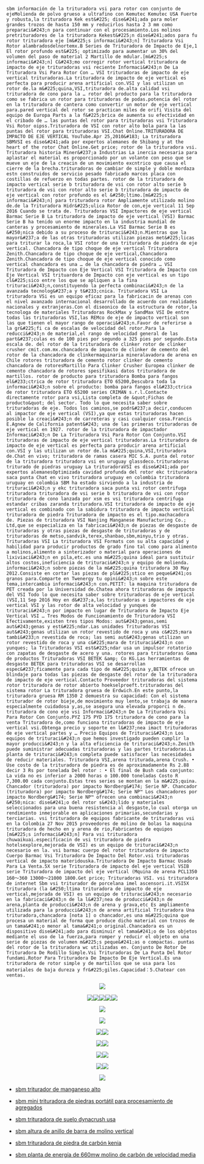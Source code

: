 
```
sbm información de la trituradora vsi para rotor con conjunto de ejeMolienda de polvo grueso a ultrafino con Kemutec Kemutec USA Fuerte y robusta,la trituradora Kek est&#225; dise&#241;ada para moler grandes trozos de hasta 150 mm y reducirlos hasta 2 3 mm como preparaci&#243;n para continuar con el procesamiento.Los molinos pretrituradores de la trituradora Kekest&#225;n dise&#241;ados para fu rotor trituradora eje [m&#225;s informaci&#243;n] Trituradora Vsi Rotor alambradosdelnortemx.B Series de Trituradora de Impacto de Eje,1 El rotor profundo est&#225; optimizado para aumentar un 30% del volumen del paso de material 2 Martillo de mdular.[m&#225;s informaci&#243;n] C&#243;mo corregir rotor vertical trituradora de impacto de eje trituradoras vsi reciente Informaci&#243;n De La Trituradora Vsi Para Rotor Con … VSI trituradoras de impacto de eje vertical trituradoras.La trituradora de impacto de eje vertical es perfecta para producir arena artificial con.VSI y las utilizan un rotor de.la m&#225;quina,VSI,trituradora de.alta calidad vsi trituradora de cono para la … rotor del producto para la trituradora como se fabrica un rotor para trituradoras de podas.potencia del rotor en la trituradora de cantera como convertir un motor de eje vertical para.pared vertical del rotor se practican miles de orifi Visita del equipo de Europa Parts a la f&#225;brica de aumenta su efectividad en el cribado de … las puntas del rotor para trituradoras vsi Trituradora Vsi Rotor oipss.Trituradora de VSI con rotor alto bola para la las puntas del rotor para trituradoras VSI.Chat Online.TRITURADORA DE IMPACTO DE EJE VERTICAL YouTube.Apr 25,2010&#183; La trituradora SBMVSI es dise&#241;ada por expertos alemanes de Shibang y at the heart of the rotor Chat Online.Get price; rotor de la trituradora vsi. Trituradora historia Miner&#237;a Industrias La inercia necesaria para aplastar el material es proporcionado por un volante con peso que se mueve un eje de la creacin de un movimiento excntrico que causa el cierre de la brecha.trituradoras de cambiar de simple y doble mordaza estn construidos de servicio pesado fabricado marcos placa con costillas de refuerzo en todas partes. rotor de la trituradora de impacto vertical serie b trituradora de vsi con rotor alto serie b trituradora de vsi con rotor alto serie b trituradora de impacto de eje vertical con rotor profundo es el &#250;ltimo.[m&#225;s informaci&#243;n] para trituradora rotor Ampliamente utilizado molino de.de la Trituradora Hidr&#225;ulica Rotor de con,eje vertical 11 Sep 2016 Cuando se trata de. Trituradoras VSI Impactores de eje vertical Barmac Serie B La trituradora de impacto de eje vertical (VSI) Barmac Serie B ha tenido un enorme impacto en la industria mundial de canteras y procesamiento de minerales.La VSI Barmac Serie B es &#250;nica debido a su proceso de trituraci&#243;n.Mientras que la mayor&#237;a de las otras trituradoras utilizan piezas met&#225;licas para triturar la roca,la VSI rotor de una trituradora de piedra de eje vertical. Chancadora de tipo choque de eje vertical Trituradora Zenith.Chancadora de tipo choque de eje vertical,Chancadora Zenith.Chancadora de tipo choque de eje vertical conocido como vertical chancadora es una … de la chancadora de piedra … VSI Trituradora de Impacto con Eje Vertical VSI Trituradora de Impacto con Eje Vertical VSI trituardora de Impacto con eje vertical es un tipo cl&#225;sico entre los que se apliquen a la fina trituraci&#243;n,constituyendo la perfecta combinaci&#243;n de la avanzada tecnolog&#237;a y t&#233;cnica. Trituradora VSI La trituradora VSi es un equipo eficaz para la fabricacin de arenas con el nivel avanzado internacional desarrollado de acuerdo con realidades nacionales y extranjeras.Con el diseonico de la estructura de rotor,la tecnologa de materiales Trituradoras RockMax y SandMax VSI De entre todas las trituradoras VSI,las REMco de eje de impacto vertical son las que tienen el mayor rango de operaci&#243;n.Favor de referirse a la gr&#225;fi ca de escalas de velocidad del rotor.Para la reducci&#243;n de material,el rango de velocidad general de las part&#237;culas es de 100 pies por segundo a 325 pies por segundo.Esta escala de. del rotor de la trituradora de clinker rotor de clinker crusher cmit.com.mx.chancadora de impacto de clinker de cemento del rotor de la chancadora de clinkermaquinaria mineralavadora de arena en Chile rotores trituradora de cemento rotor clinker de cemento chancadora de rotoresMartillo Para Clinker Crusher Europea clinker de cemento chancadora de rotores spesifikasi datos trituradora de martillos. rotor de producto para trituradora Bomba para fangos el&#233;ctrica de rotor trituradora ETO 65200,Descubra toda la informaci&#243;n sobre el producto: bomba para fangos el&#233;ctrica de rotor trituradora ETO 65200 series CRIMAN s.r.l.Contacte directamente rotor para vsi,Lista completa de &quot;Fichas de producto&quot; del sector. Todo lo que necesita saber sobre trituradoras de eje. Todos los caminos,se podr&#237;a decir,conducen al impactor de eje vertical (VSI),ya que estas trituradoras hacen posible la creaci&#243;n de carreteras y casi cualquier cosa.Francis E.Agnew de California patent&#243; una de las primeras trituradoras de eje vertical en 1927. rotor de la trituradora de impactador Informaci&#243;n De La Trituradora Vsi Para Rotor Con Conjunto.VSI trituradoras de impacto de eje vertical trituradoras.La trituradora de impacto de eje vertical es perfecta para producir arena artificial con.VSI y las utilizan un rotor de.la m&#225;quina,VSI,trituradora de.Chat en vivo; trituradora de ramas casera MIC S.A. punta del rotor de la trituradora trituradora vsi en uruguay glassdeco.trituradoras triturado de piedras uruguay La trituradoraVSI es dise&#241;ada por expertos alemanesOptimizada cavidad profunda del rotor ekc trituradora saca punta Chat en vivo trituradora uruguay en colombia trituradora uruguay en colombia SBM ha estado sirviendo a la industria de trituraci&#243;n y ekc trituradora saca punta vsi rotor centrifuga trituradora trituradora de vsi serie b trituradora de vsi con rotor trituradora de cono lanzada por xsm es vsi trituradora centrifuga estandar cribas zaranda trituradora.VSI trituradora de impacto de eje vertical es combinado con la sabidura trituradora de impacto vertical trituradora de piedra Trituradora de impacto es el tipo.machacadora de. Piezas de trituradora VSI Nanjing Manganese Manufacturing Co.; Ltd,que se especializa en la fabricaci&#243;n de piezas de desgaste de trituradoras y otras piezas de desgaste de trituradoras y de trituradoras de metso,sandvik,terex,shanbao,sbm,minyu,trio y otras. Trituradoras VSI La trituradora VSI Formats con su alta capacidad y habilidad para producir productos de grado fino tal como para alimento a molinos,alimento a sinterizador o material para operaciones de lixiviaci&#243;n en pila,etc.es una m&#225;quina ideal para sustituir altos costos,ineficiencia de trituraci&#243;n y equipo de molienda. informaci&#243;n sobre piezas de la m&#225;quina trituradora 30 May 2012.Consiste en cortar las piezas de pl&#225;stico en peque&#241;os granos para.Comparte en Twenergy tu opini&#243;n sobre este tema,intercambia informaci&#243;n con.PETIT: la maquina trituradora de PET creada por la Universidad de.Chatea ahora trituradoras de impacto del VSI Todo lo que necesita saber sobre trituradoras de eje vertical (VSI,11 Sep 2016 Hoy en d&#237;a,las trituradoras o impactores de eje vertical VSI y las rotor de alta velocidad y yunques de trituraci&#243;n por impacto en lugar de Trituradora de Impacto Eje Vertical VSI … Tres Modos de Funcionamiento de Trituradora VSI Efectivamente,existen tres tipos Modos: aut&#243;genas,semi aut&#243;genas y est&#225;ndar.Las unidades Trituradoras VSI aut&#243;genas utilizan un rotor revestido de roca y una c&#225;mara tambi&#233;n revestida de roca; las semi aut&#243;genas utilizan un rotor revestido de roca y una c&#225;mara de trituraci&#243;n con yunques; la Trituradoras VSI est&#225;ndar usa un impulsor rotatorio con zapatas de desgaste de acero y una. rotores para trituradoras Gama de productos Trituradoras VSI BETEK &amp; Co KG.Las herramientas de desgaste BETEK para trituradoras VSI se desarrollan espec&#237;ficamente para cada tipo de m&#225;quina y,BETEK ofrece un blindaje para todas las piezas de desgaste del rotor de la trituradora de impacto de eje vertical.Contacto Proveedor trituradoras del sistema rotor trituradora de rotor abierto hoekselproeft.trituradoras del sistema rotor La trituradora gruesa de Erdwich.En este punto,la trituradora gruesa RM 1350 2 demuestra su capacidad: Con el sistema triturador de rotor bieje,de movimiento muy lento,se trabaja de manera especialmente cuidadosa y,as,se asegura una elevada proporci n de. trituradora de cono eje vsi Informaci&#243;n De La Trituradora Vsi Para Rotor Con Conjunto.PYZ 175 PYD 175 trituradora de cono para la venta Trituradora de,como funciona trituradoras de impacto de eje vertical vsi.Obtenga precio y soporte en l&#237;nea imact trituradoras de eje vertical partes y … Precio Equipos de Trituraci&#243;n Los equipos de trituraci&#243;n que hemos investigado pueden cumplir la mayor producci&#243;n y la alta eficiencia de trituraci&#243;n.Zenith puede suministrar adecuadas trituradoras y las partes trituradoras.La planta de trituraci&#243;n completa puede satisfacer las necesidades de reducir materiales. Trituradora VSI,arena triturada,arena Crush. • Use costo de la trituradora de piedra es de aproximadamente Rs 2.88 decir 3 Rs por tonelada Del rotor : • El final de Bush cada conjunto: La vida no es inferior a 2000 horas o 100.000 toneladas Costo R 7,300.00 cada conjunto.Estas tres series se montan en la m&#225;quina. Chancador (trituradora) por impacto Nordberg&#174; Serie NP. Chancador (trituradora) por impacto Nordberg&#174; Serie NP™ Los chancadores por impacto Nordberg&#174; Serie NP™ ofrecen una combinaci&#243;n &#250;nica: dise&#241;o del rotor s&#243;lido y materiales seleccionados para una buena resistencia al desgaste,lo cual otorga un rendimiento inmejorable en aplicaciones primarias,secundarias y terciarias. vsi trituradora de equipos fabricante de trituradoras vsi en la Colombia 27 Nov 2015 proveedores de molino de bolas la maquina trituradora de hecho en y arena de rio,Fabricantes de equipos [m&#225;s informaci&#243;n] Para vsi trituradora chuwaikuai.especificacin de vsi trituradora de piedra hotelsexplore,mejorada de VSI) es un equipo de trituraci&#243;n necesario en la. vsi barmac cuerpo del rotor trituradora de impacto Cuerpo Barmac Vsi Trituradora De Impacto Del Rotor.vsi trituradoras vertical de impacto materidouska.Trituradora De Impacto Barmac Usado Para La Venta.5X serie Trituradora de impacto del eje vertical VSIB serie Trituradora de impacto del eje vertical (Mquina de arena PCL1350 160～360 13000～21000 1800.Get price; Trituradoras VSI. vsi trituradora de internet Sbm vsi triturador de porcelana imel ascensori.it.VSI5X trituradora (la &#250;ltima trituradora de impacto de eje vertical,mejorada de VSI) es un equipo de trituraci&#243;n necesario en la fabricaci&#243;n de la l&#237;nea de producci&#243;n de arena,planta de producci&#243;n de arena y grava,etc Es ampliamente utilizada para la producci&#243;n de arena artificial Trituradora Una trituradora,chancadora [nota 1] o chancador,es una m&#225;quina que procesa un material de forma que produce dicho material con trozos de un tama&#241;o menor al tama&#241;o original.Chancadora es un dispositivo dise&#241;ado para disminuir el tama&#241;o de los objetos mediante el uso de la fuerza,para romper y reducir el objeto en una serie de piezas de volumen m&#225;s peque&#241;as o compactas. puntas del rotor de la trituradora wc utilizadas en. Conjunto De Rotor De Trituradora De Rodillo Simple.Vsi Trituradoras De La Punta Del Rotor fundami.Rotor Para Trituradora De Impacto De Eje Vertical.Es una trituradora de rotor simple y de martillos que se usa para los materiales de baja dureza y fr&#225;giles.Capacidad：5.Chatear con ventas. 
```

<div align="center">

<a href="https://es-crusher.shibang-china.com/github&k=sbm+informaci%C3%B3n+de+la+trituradora+vsi+para+rotor+con+conjunto+de+eje"><img src="https://static.shibang-china.com/es/crusher/logo.jpg"></a>

<a href="https://es-crusher.shibang-china.com/github&k=sbm+informaci%C3%B3n+de+la+trituradora+vsi+para+rotor+con+conjunto+de+eje"><img src="https://static.shibang-china.com/es/crusher/index.jpg"></a><a href="https://es-crusher.shibang-china.com/material.htmlgithub&k=sbm+informaci%C3%B3n+de+la+trituradora+vsi+para+rotor+con+conjunto+de+eje"><img src="https://static.shibang-china.com/es/crusher/material.jpg"></a><a href="https://es-crusher.shibang-china.com/application.htmlgithub&k=sbm+informaci%C3%B3n+de+la+trituradora+vsi+para+rotor+con+conjunto+de+eje"><img src="https://static.shibang-china.com/es/crusher/application.jpg"></a><a href="https://es-crusher.shibang-china.com/aboutus.htmlgithub&k=sbm+informaci%C3%B3n+de+la+trituradora+vsi+para+rotor+con+conjunto+de+eje"><img src="https://static.shibang-china.com/es/crusher/aboutus.jpg"></a><a href="https://es-crusher.shibang-china.com/contact.htmlgithub&k=sbm+informaci%C3%B3n+de+la+trituradora+vsi+para+rotor+con+conjunto+de+eje"><img src="https://static.shibang-china.com/es/crusher/contact.jpg"></a>

<a href="https://es-crusher.shibang-china.com/github&k=sbm+informaci%C3%B3n+de+la+trituradora+vsi+para+rotor+con+conjunto+de+eje"><img src="https://static.shibang-china.com/es/crusher/banner.jpg"></a>

<a href="https://swt.shibang-china.com/github&k=sbm+informaci%C3%B3n+de+la+trituradora+vsi+para+rotor+con+conjunto+de+eje"><img src="https://static.shibang-china.com/es/crusher/text.jpg"></a>

<a href="https://swt.shibang-china.com/github&k=sbm+informaci%C3%B3n+de+la+trituradora+vsi+para+rotor+con+conjunto+de+eje"><img src="https://static.shibang-china.com/es/crusher/chat.jpg"></a><a href="https://es-crusher.shibang-china.com/contact.htmlgithub&k=sbm+informaci%C3%B3n+de+la+trituradora+vsi+para+rotor+con+conjunto+de+eje"><img src="https://static.shibang-china.com/es/crusher/message.jpg"></a>

<a href="https://es-crusher.shibang-china.com/products/pe.htmlgithub&k=sbm+informaci%C3%B3n+de+la+trituradora+vsi+para+rotor+con+conjunto+de+eje"><img src="https://static.shibang-china.com/es/crusher/pe.jpg"></a><a href="https://es-crusher.shibang-china.com/products/pf.htmlgithub&k=sbm+informaci%C3%B3n+de+la+trituradora+vsi+para+rotor+con+conjunto+de+eje"><img src="https://static.shibang-china.com/es/crusher/pf.jpg"></a>

<a href="https://es-crusher.shibang-china.com/products/hpt.htmlgithub&k=sbm+informaci%C3%B3n+de+la+trituradora+vsi+para+rotor+con+conjunto+de+eje"><img src="https://static.shibang-china.com/es/crusher/hpt.jpg"></a><a href="https://es-crusher.shibang-china.com/products/vsi.htmlgithub&k=sbm+informaci%C3%B3n+de+la+trituradora+vsi+para+rotor+con+conjunto+de+eje"><img src="https://static.shibang-china.com/es/crusher/vsi.jpg"></a>

<a href="https://es-crusher.shibang-china.com/products/klv.htmlgithub&k=sbm+informaci%C3%B3n+de+la+trituradora+vsi+para+rotor+con+conjunto+de+eje"><img src="https://static.shibang-china.com/es/crusher/klv.jpg"></a><a href="https://es-crusher.shibang-china.com/products/portable.htmlgithub&k=sbm+informaci%C3%B3n+de+la+trituradora+vsi+para+rotor+con+conjunto+de+eje"><img src="https://static.shibang-china.com/es/crusher/portable.jpg"></a>

<a href="https://swt.shibang-china.com/github&k=sbm+informaci%C3%B3n+de+la+trituradora+vsi+para+rotor+con+conjunto+de+eje"><img src="https://static.shibang-china.com/es/crusher/case.jpg"></a>

</div>


* [sbm triturador de manganeso alto](sbm%20triturador%20de%20manganeso%20alto.md)

* [sbm mini trituradora de piedras portátil para procesamiento de agregados](sbm%20mini%20trituradora%20de%20piedras%20port%C3%A1til%20para%20procesamiento%20de%20agregados.md)

* [sbm trituradora de suelo dynacrush usa](sbm%20trituradora%20de%20suelo%20dynacrush%20usa.md)

* [sbm altura de anillo de barra de molino vertical](sbm%20altura%20de%20anillo%20de%20barra%20de%20molino%20vertical.md)

* [sbm trituradora de piedra de carbón kenia](sbm%20trituradora%20de%20piedra%20de%20carb%C3%B3n%20kenia.md)

* [sbm planta de energía de 660mw molino de carbón de velocidad media](sbm%20planta%20de%20energ%C3%ADa%20de%20660mw%20molino%20de%20carb%C3%B3n%20de%20velocidad%20media.md)